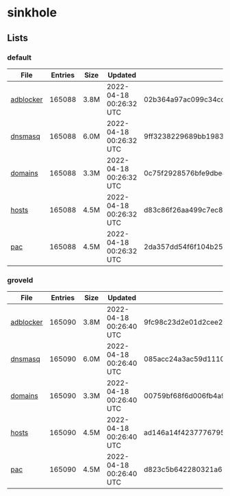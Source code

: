 # sinkhole

## Lists

### default

|File|Entries|Size|Updated|Hash|
|-|-|-|-|-|
|[adblocker](https://raw.githubusercontent.com/groveld/sinkhole/lists/default/adblocker.txt)|165088|3.8M|2022-04-18 00:26:32 UTC|02b364a97ac099c34cd9fcca1a7ee54ae673ee2f102d73aaf9e19ac01ff3cb80|
|[dnsmasq](https://raw.githubusercontent.com/groveld/sinkhole/lists/default/dnsmasq.txt)|165088|6.0M|2022-04-18 00:26:32 UTC|9ff3238229689bb198355b5585045d7644307930849265bfeb73820e619df9b1|
|[domains](https://raw.githubusercontent.com/groveld/sinkhole/lists/default/domains.txt)|165088|3.3M|2022-04-18 00:26:32 UTC|0c75f2928576bfe9dbe8a773abf96e8e1c21cea67ec47937a5bea8f8db86be94|
|[hosts](https://raw.githubusercontent.com/groveld/sinkhole/lists/default/hosts.txt)|165088|4.5M|2022-04-18 00:26:32 UTC|d83c86f26aa499c7ec8e96ff3a109d357455a0807bf6ea6853acb395d68bab08|
|[pac](https://raw.githubusercontent.com/groveld/sinkhole/lists/default/pac.txt)|165088|4.5M|2022-04-18 00:26:32 UTC|2da357dd54f6f104b253a3e264646c87795a3d01b85c295b31408d388ffa1315|

### groveld

|File|Entries|Size|Updated|Hash|
|-|-|-|-|-|
|[adblocker](https://raw.githubusercontent.com/groveld/sinkhole/lists/groveld/adblocker.txt)|165090|3.8M|2022-04-18 00:26:40 UTC|9fc98c23d2e01d2cee2ce9aa8c7bf6be0b871d37cb1e23f6b53025d061260667|
|[dnsmasq](https://raw.githubusercontent.com/groveld/sinkhole/lists/groveld/dnsmasq.txt)|165090|6.0M|2022-04-18 00:26:40 UTC|085acc24a3ac59d11102f3e328c3c021860f84daa7e032f6a92aad0f711f2c0f|
|[domains](https://raw.githubusercontent.com/groveld/sinkhole/lists/groveld/domains.txt)|165090|3.3M|2022-04-18 00:26:40 UTC|00759bf68f6d006fb4a9e0d1d9b399c9790f339df4f5bc50cdd4472e3053b74f|
|[hosts](https://raw.githubusercontent.com/groveld/sinkhole/lists/groveld/hosts.txt)|165090|4.5M|2022-04-18 00:26:40 UTC|ad146a14f4237776795c826b048467008fa60b3576bd11acd7798f9571a3cd78|
|[pac](https://raw.githubusercontent.com/groveld/sinkhole/lists/groveld/pac.txt)|165090|4.5M|2022-04-18 00:26:40 UTC|d823c5b642280321a6557eec76a3f69b9a9d6f045727a151a61cf80abb67f1ec|
